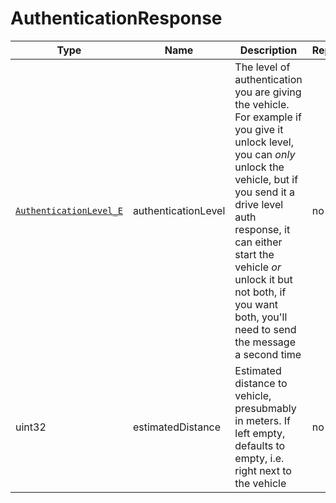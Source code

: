 # AuthenticationResponse

Type|Name|Description|Repeated?
-|-|-|-
[`AuthenticationLevel_E`](../enums/authlevel_e)|authenticationLevel|The level of authentication you are giving the vehicle. For example if you give it unlock level, you can *only* unlock the vehicle, but if you send it a drive level auth response, it can either start the vehicle *or* unlock it but not both, if you want both, you'll need to send the message a second time|no
uint32|estimatedDistance|Estimated distance to vehicle, presubmably in meters. If left empty, defaults to empty, i.e. right next to the vehicle|no
